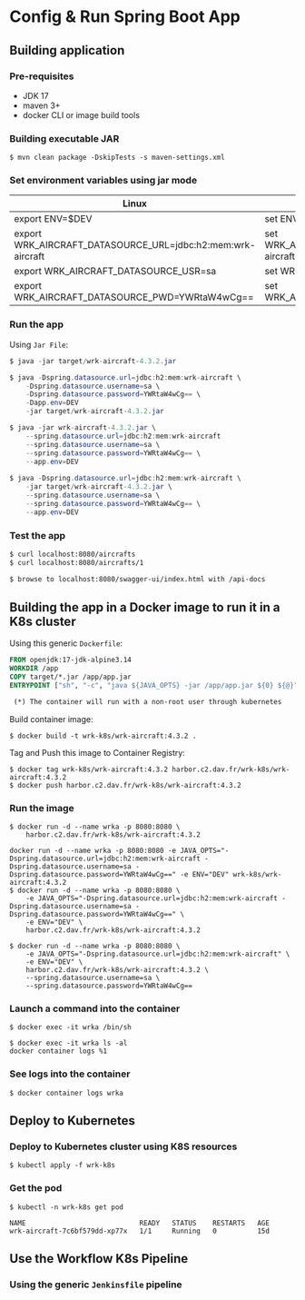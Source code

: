 # Config & Run Spring Boot App

## Building application

### Pre-requisites
- JDK 17
- maven 3+
- docker CLI or image build tools

### Building executable JAR
```jar
$ mvn clean package -DskipTests -s maven-settings.xml
```

### Set environment variables using jar mode
Linux | Windows 
--- | ---
export ENV=$DEV | set ENV=%DEV% 
export WRK_AIRCRAFT_DATASOURCE_URL=jdbc:h2:mem:wrk-aircraft | set WRK_AIRCRAFT_DATASOURCE_URL=jdbc:h2:mem:wrk-aircraft 
export WRK_AIRCRAFT_DATASOURCE_USR=sa | set WRK_AIRCRAFT_DATASOURCE_USR=sa
export WRK_AIRCRAFT_DATASOURCE_PWD=YWRtaW4wCg== | set WRK_AIRCRAFT_DATASOURCE_PWD=YWRtaW4wCg==

### Run the app
Using `Jar File`:
```java
$ java -jar target/wrk-aircraft-4.3.2.jar

$ java -Dspring.datasource.url=jdbc:h2:mem:wrk-aircraft \
    -Dspring.datasource.username=sa \
    -Dspring.datasource.password=YWRtaW4wCg== \
    -Dapp.env=DEV
    -jar target/wrk-aircraft-4.3.2.jar

$ java -jar wrk-aircraft-4.3.2.jar \
    --spring.datasource.url=jdbc:h2:mem:wrk-aircraft
    --spring.datasource.username=sa \
    --spring.datasource.password=YWRtaW4wCg== \
    --app.env=DEV
    
$ java -Dspring.datasource.url=jdbc:h2:mem:wrk-aircraft \
    -jar target/wrk-aircraft-4.3.2.jar \
    --spring.datasource.username=sa \
    --spring.datasource.password=YWRtaW4wCg== \
    --app.env=DEV   
```
### Test the app
```bash
$ curl localhost:8080/aircrafts
$ curl localhost:8080/aircrafts/1

$ browse to localhost:8080/swagger-ui/index.html with /api-docs
```

## Building the app in a Docker image to run it in a K8s cluster
Using this generic `Dockerfile`:
```Dockerfile
FROM openjdk:17-jdk-alpine3.14
WORKDIR /app
COPY target/*.jar /app/app.jar
ENTRYPOINT ["sh", "-c", "java ${JAVA_OPTS} -jar /app/app.jar ${0} ${@}"]

 (*) The container will run with a non-root user through kubernetes
```

Build container image:
```docker
$ docker build -t wrk-k8s/wrk-aircraft:4.3.2 .
```

Tag and Push this image to Container Registry:
```docker
$ docker tag wrk-k8s/wrk-aircraft:4.3.2 harbor.c2.dav.fr/wrk-k8s/wrk-aircraft:4.3.2
$ docker push harbor.c2.dav.fr/wrk-k8s/wrk-aircraft:4.3.2
```

### Run the image
```docker
$ docker run -d --name wrka -p 8080:8080 \
    harbor.c2.dav.fr/wrk-k8s/wrk-aircraft:4.3.2

docker run -d --name wrka -p 8080:8080 -e JAVA_OPTS="-Dspring.datasource.url=jdbc:h2:mem:wrk-aircraft -Dspring.datasource.username=sa -Dspring.datasource.password=YWRtaW4wCg==" -e ENV="DEV" wrk-k8s/wrk-aircraft:4.3.2
$ docker run -d --name wrka -p 8080:8080 \
    -e JAVA_OPTS="-Dspring.datasource.url=jdbc:h2:mem:wrk-aircraft -Dspring.datasource.username=sa -Dspring.datasource.password=YWRtaW4wCg==" \
    -e ENV="DEV" \
    harbor.c2.dav.fr/wrk-k8s/wrk-aircraft:4.3.2

$ docker run -d --name wrka -p 8080:8080 \
    -e JAVA_OPTS="-Dspring.datasource.url=jdbc:h2:mem:wrk-aircraft" \
    -e ENV="DEV" \
    harbor.c2.dav.fr/wrk-k8s/wrk-aircraft:4.3.2 \
    --spring.datasource.username=sa \
    --spring.datasource.password=YWRtaW4wCg==    
```
### Launch a command into the container 
```docker
$ docker exec -it wrka /bin/sh

$ docker exec -it wrka ls -al
docker container logs %1
```
### See logs into the container 
```docker
$ docker container logs wrka
```
## Deploy to Kubernetes

### Deploy to Kubernetes cluster using K8S resources
```kubectl
$ kubectl apply -f wrk-k8s
```

### Get the pod
```kubectl
$ kubectl -n wrk-k8s get pod

NAME                            READY   STATUS    RESTARTS   AGE
wrk-aircraft-7c6bf579dd-xp77x   1/1     Running   0          15d
```

## Use the Workflow K8s Pipeline

### Using the generic `Jenkinsfile` pipeline
